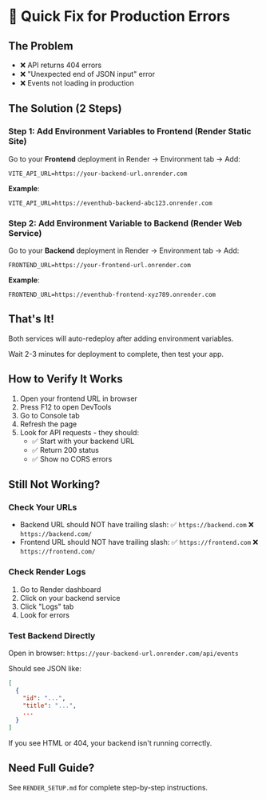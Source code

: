 # 🚀 Quick Fix for Production Errors

## The Problem
- ❌ API returns 404 errors
- ❌ "Unexpected end of JSON input" error
- ❌ Events not loading in production

## The Solution (2 Steps)

### Step 1: Add Environment Variables to Frontend (Render Static Site)

Go to your **Frontend** deployment in Render → Environment tab → Add:

```
VITE_API_URL=https://your-backend-url.onrender.com
```

**Example**:
```
VITE_API_URL=https://eventhub-backend-abc123.onrender.com
```

### Step 2: Add Environment Variable to Backend (Render Web Service)

Go to your **Backend** deployment in Render → Environment tab → Add:

```
FRONTEND_URL=https://your-frontend-url.onrender.com
```

**Example**:
```
FRONTEND_URL=https://eventhub-frontend-xyz789.onrender.com
```

## That's It!

Both services will auto-redeploy after adding environment variables.

Wait 2-3 minutes for deployment to complete, then test your app.

## How to Verify It Works

1. Open your frontend URL in browser
2. Press F12 to open DevTools
3. Go to Console tab
4. Refresh the page
5. Look for API requests - they should:
   - ✅ Start with your backend URL
   - ✅ Return 200 status
   - ✅ Show no CORS errors

## Still Not Working?

### Check Your URLs
- Backend URL should NOT have trailing slash: ✅ `https://backend.com` ❌ `https://backend.com/`
- Frontend URL should NOT have trailing slash: ✅ `https://frontend.com` ❌ `https://frontend.com/`

### Check Render Logs
1. Go to Render dashboard
2. Click on your backend service
3. Click "Logs" tab
4. Look for errors

### Test Backend Directly
Open in browser: `https://your-backend-url.onrender.com/api/events`

Should see JSON like:
```json
[
  {
    "id": "...",
    "title": "...",
    ...
  }
]
```

If you see HTML or 404, your backend isn't running correctly.

## Need Full Guide?

See `RENDER_SETUP.md` for complete step-by-step instructions.
